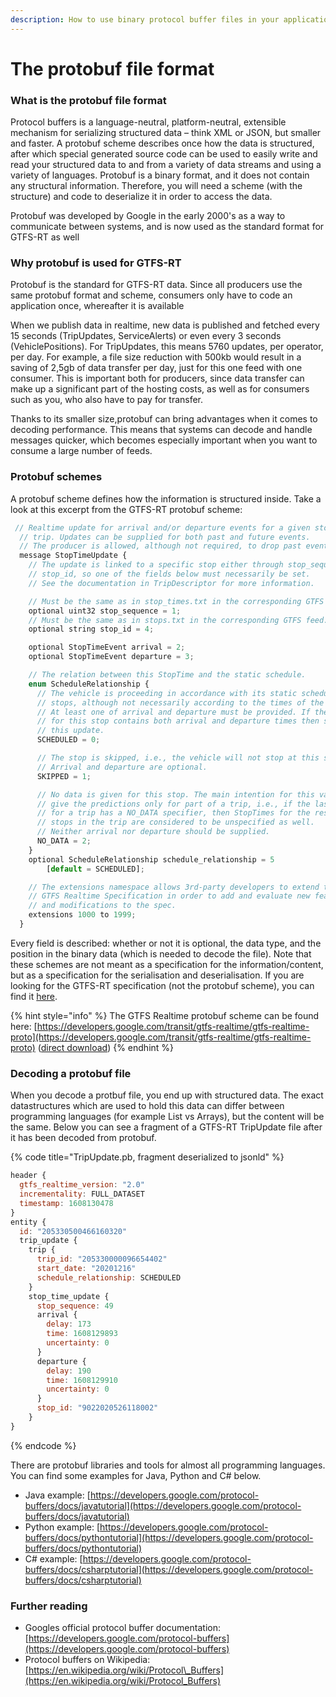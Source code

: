 ```yaml
---
description: How to use binary protocol buffer files in your application
---
```


# The protobuf file format

### What is the protobuf file format

Protocol buffers is a language-neutral, platform-neutral, extensible mechanism for serializing structured data – think XML or JSON, but smaller and faster. A protobuf scheme describes once how the data is structured, after which special generated source code can be used to easily write and read your structured data to and from a variety of data streams and using a variety of languages. Protobuf is a binary format, and it does not contain any structural information. Therefore, you will need a scheme \(with the structure\) and code to deserialize it in order to access the data.

Protobuf was developed by Google in the early 2000's as a way to communicate between systems, and is now used as the standard format for GTFS-RT as well

### Why protobuf is used for GTFS-RT

Protobuf is the standard for GTFS-RT data. Since all producers use the same protobuf format and scheme, consumers only have to code an application once, whereafter it is available 

When we publish data in realtime, new data is published and fetched every 15 seconds \(TripUpdates, ServiceAlerts\) or even every 3 seconds \(VehiclePositions\). For TripUpdates, this means 5760 updates, per operator, per day. For example, a file size reduction with 500kb would result in a saving of 2,5gb of data transfer per day, just for this one feed with one consumer. This is important both for producers, since data transfer can make up a significant part of the hosting costs, as well as for consumers such as you, who also have to pay for transfer. 

Thanks to its smaller size,protobuf can bring advantages when it comes to decoding performance. This means that systems can decode and handle messages quicker, which becomes especially important when you want to consume a large number of feeds.

### Protobuf schemes

A protobuf scheme defines how the information is structured inside. Take a look at this excerpt from the GTFS-RT protobuf scheme:

```javascript
 // Realtime update for arrival and/or departure events for a given stop on a
  // trip. Updates can be supplied for both past and future events.
  // The producer is allowed, although not required, to drop past events.
  message StopTimeUpdate {
    // The update is linked to a specific stop either through stop_sequence or
    // stop_id, so one of the fields below must necessarily be set.
    // See the documentation in TripDescriptor for more information.

    // Must be the same as in stop_times.txt in the corresponding GTFS feed.
    optional uint32 stop_sequence = 1;
    // Must be the same as in stops.txt in the corresponding GTFS feed.
    optional string stop_id = 4;

    optional StopTimeEvent arrival = 2;
    optional StopTimeEvent departure = 3;

    // The relation between this StopTime and the static schedule.
    enum ScheduleRelationship {
      // The vehicle is proceeding in accordance with its static schedule of
      // stops, although not necessarily according to the times of the schedule.
      // At least one of arrival and departure must be provided. If the schedule
      // for this stop contains both arrival and departure times then so must
      // this update.
      SCHEDULED = 0;

      // The stop is skipped, i.e., the vehicle will not stop at this stop.
      // Arrival and departure are optional.
      SKIPPED = 1;

      // No data is given for this stop. The main intention for this value is to
      // give the predictions only for part of a trip, i.e., if the last update
      // for a trip has a NO_DATA specifier, then StopTimes for the rest of the
      // stops in the trip are considered to be unspecified as well.
      // Neither arrival nor departure should be supplied.
      NO_DATA = 2;
    }
    optional ScheduleRelationship schedule_relationship = 5
        [default = SCHEDULED];

    // The extensions namespace allows 3rd-party developers to extend the
    // GTFS Realtime Specification in order to add and evaluate new features
    // and modifications to the spec.
    extensions 1000 to 1999;
  }

```

Every field is described: whether or not it is optional, the data type, and the position in the binary data \(which is needed to decode the file\). Note that these schemes are not meant as a specification for the information/content, but as a specification for the serialisation and deserialisation. If you are looking for the GTFS-RT specification \(not the protobuf scheme\), you can find it [here](https://developers.google.com/transit/gtfs-realtime). 

{% hint style="info" %}
The GTFS Realtime protobuf scheme can be found here: [https://developers.google.com/transit/gtfs-realtime/gtfs-realtime-proto](https://developers.google.com/transit/gtfs-realtime/gtfs-realtime-proto) \([direct download](https://developers.google.com/transit/gtfs-realtime/gtfs-realtime.proto)\)
{% endhint %}

### Decoding a protobuf file

When you decode a protbuf file, you end up with structured data. The exact datastructures which are used to hold this data can differ between programming languages \(for example List vs Arrays\), but the content will be the same.  Below you can see a fragment of a GTFS-RT TripUpdate file after it has been decoded from protobuf. 

{% code title="TripUpdate.pb, fragment deserialized to jsonld" %}
```javascript
header {
  gtfs_realtime_version: "2.0"
  incrementality: FULL_DATASET
  timestamp: 1608130478
}
entity {
  id: "205330500466160320"
  trip_update {
    trip {
      trip_id: "205330000096654402"
      start_date: "20201216"
      schedule_relationship: SCHEDULED
    }
    stop_time_update {
      stop_sequence: 49
      arrival {
        delay: 173
        time: 1608129893
        uncertainty: 0
      }
      departure {
        delay: 190
        time: 1608129910
        uncertainty: 0
      }
      stop_id: "9022020526118002"
    }
}
```
{% endcode %}

There are protobuf libraries and tools for almost all programming languages. You can find some examples for Java, Python and C\# below.

* Java example: [https://developers.google.com/protocol-buffers/docs/javatutorial](https://developers.google.com/protocol-buffers/docs/javatutorial)
* Python example: [https://developers.google.com/protocol-buffers/docs/pythontutorial](https://developers.google.com/protocol-buffers/docs/pythontutorial)
* C\# example: [https://developers.google.com/protocol-buffers/docs/csharptutorial](https://developers.google.com/protocol-buffers/docs/csharptutorial)

### Further reading

* Googles official protocol buffer documentation: [https://developers.google.com/protocol-buffers](https://developers.google.com/protocol-buffers)
* Protocol buffers on Wikipedia: [https://en.wikipedia.org/wiki/Protocol\_Buffers](https://en.wikipedia.org/wiki/Protocol_Buffers)

